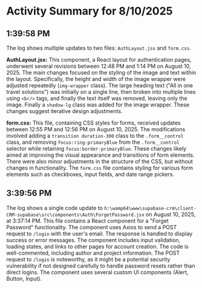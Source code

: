 # Activity Summary for 8/10/2025

## 1:39:58 PM
The log shows multiple updates to two files: `AuthLayout.jsx` and `form.css`.

**AuthLayout.jsx:** This component, a React layout for authentication pages, underwent several revisions between 12:48 PM and 1:14 PM on August 10, 2025. The main changes focused on the styling of the image and text within the layout. Specifically, the height and width of the image wrapper were adjusted repeatedly (`img-wrapper` class). The large heading text ("All in one travel solutions") was initially on a single line, then broken into multiple lines using `<br/>` tags, and finally the text itself was removed, leaving only the image. Finally a `shadow-lg` class was added for the image wrapper.  These changes suggest iterative design adjustments.


**form.css:** This file, containing CSS styles for forms, received updates between 12:55 PM and 12:56 PM on August 10, 2025.  The modifications involved adding a `transition duration-300` class to the `.form__control` class,  and removing `focus:ring-primaryBlue` from the `.form__control` selector while retaining `focus:border-primaryBlue`. These changes likely aimed at improving the visual appearance and transitions of form elements.  There were also minor adjustments in the structure of the CSS, but without changes in functionality. The `form.css` file contains styling for various form elements such as checkboxes, input fields, and date range pickers.


## 3:39:56 PM
The log shows a single code update to `h:\wamp64\www\supabase-crm\client-CRM-supabase\src\components\Auth\ForgetPassword.jsx` on August 10, 2025, at 3:37:14 PM.  This file contains a React component for a "Forget Password" functionality.  The component uses Axios to send a POST request to `/login` with the user's email.  The response is handled to display success or error messages. The component includes input validation, loading states, and links to other pages for account creation. The code is well-commented, including author and project information.  The POST request to `/login` is noteworthy, as it might be a potential security vulnerability if not designed carefully to handle password resets rather than direct logins.  The component uses several custom UI components (Alert, Button, Input).
